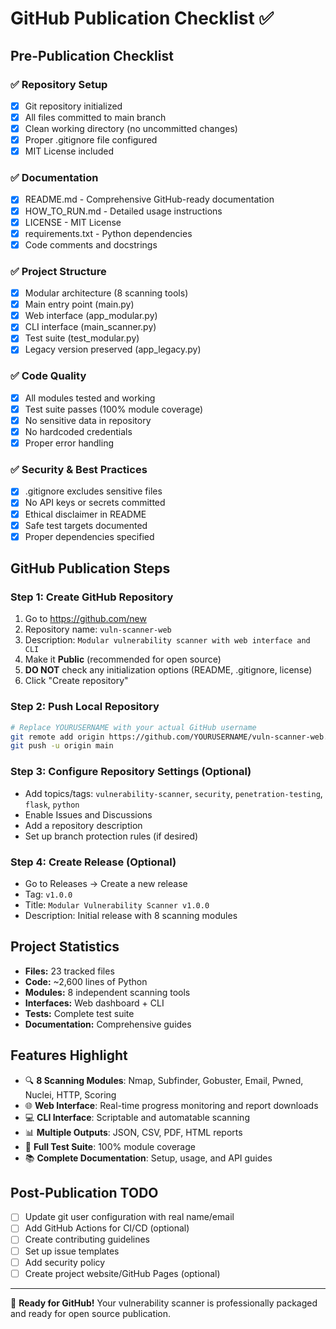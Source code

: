 # GitHub Publication Checklist ✅

## Pre-Publication Checklist

### ✅ Repository Setup
- [x] Git repository initialized
- [x] All files committed to main branch
- [x] Clean working directory (no uncommitted changes)
- [x] Proper .gitignore file configured
- [x] MIT License included

### ✅ Documentation
- [x] README.md - Comprehensive GitHub-ready documentation
- [x] HOW_TO_RUN.md - Detailed usage instructions
- [x] LICENSE - MIT License
- [x] requirements.txt - Python dependencies
- [x] Code comments and docstrings

### ✅ Project Structure
- [x] Modular architecture (8 scanning tools)
- [x] Main entry point (main.py)
- [x] Web interface (app_modular.py) 
- [x] CLI interface (main_scanner.py)
- [x] Test suite (test_modular.py)
- [x] Legacy version preserved (app_legacy.py)

### ✅ Code Quality
- [x] All modules tested and working
- [x] Test suite passes (100% module coverage)
- [x] No sensitive data in repository
- [x] No hardcoded credentials
- [x] Proper error handling

### ✅ Security & Best Practices
- [x] .gitignore excludes sensitive files
- [x] No API keys or secrets committed
- [x] Ethical disclaimer in README
- [x] Safe test targets documented
- [x] Proper dependencies specified

## GitHub Publication Steps

### Step 1: Create GitHub Repository
1. Go to https://github.com/new
2. Repository name: `vuln-scanner-web`
3. Description: `Modular vulnerability scanner with web interface and CLI`
4. Make it **Public** (recommended for open source)
5. **DO NOT** check any initialization options (README, .gitignore, license)
6. Click "Create repository"

### Step 2: Push Local Repository
```bash
# Replace YOURUSERNAME with your actual GitHub username
git remote add origin https://github.com/YOURUSERNAME/vuln-scanner-web.git
git push -u origin main
```

### Step 3: Configure Repository Settings (Optional)
- Add topics/tags: `vulnerability-scanner`, `security`, `penetration-testing`, `flask`, `python`
- Enable Issues and Discussions
- Add a repository description
- Set up branch protection rules (if desired)

### Step 4: Create Release (Optional)
- Go to Releases → Create a new release
- Tag: `v1.0.0`
- Title: `Modular Vulnerability Scanner v1.0.0`
- Description: Initial release with 8 scanning modules

## Project Statistics
- **Files:** 23 tracked files
- **Code:** ~2,600 lines of Python
- **Modules:** 8 independent scanning tools
- **Interfaces:** Web dashboard + CLI
- **Tests:** Complete test suite
- **Documentation:** Comprehensive guides

## Features Highlight
- 🔍 **8 Scanning Modules**: Nmap, Subfinder, Gobuster, Email, Pwned, Nuclei, HTTP, Scoring
- 🌐 **Web Interface**: Real-time progress monitoring and report downloads
- 💻 **CLI Interface**: Scriptable and automatable scanning
- 📊 **Multiple Outputs**: JSON, CSV, PDF, HTML reports
- 🧪 **Full Test Suite**: 100% module coverage
- 📚 **Complete Documentation**: Setup, usage, and API guides

## Post-Publication TODO
- [ ] Update git user configuration with real name/email
- [ ] Add GitHub Actions for CI/CD (optional)
- [ ] Create contributing guidelines
- [ ] Set up issue templates
- [ ] Add security policy
- [ ] Create project website/GitHub Pages (optional)

---

🎉 **Ready for GitHub!** Your vulnerability scanner is professionally packaged and ready for open source publication.

